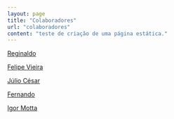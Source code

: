 ```yaml
---
layout: page
title: "Colaboradores"
url: "colaboradores"
content: "teste de criação de uma página estática."
---
```


<a href="https://t.me/Saitam10" target="_blank"> Reginaldo </a>
<br>

<a href="https://t.me/Feolips" target="_blank"> Felipe Vieira </a>
<br>

<a href="https://t.me/juliocst" target="_blank"> Júlio César </a>
<br>

<a href="https://t.me/pherde" target="_blank"> Fernando </a>
<br>

<a href="https://t.me/Igmotta" target="_blank"> Igor Motta </a>
